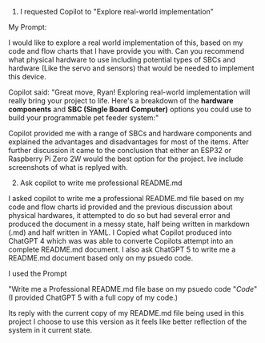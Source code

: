 1) I requested Copilot to "Explore real-world implementation"

My Prompt:

I would like to explore a real world implementation of this, based on my code and flow charts that I have provide you with. Can you recommend what physical hardware to use including potential types of SBCs and hardware (Like the servo and sensors) that would be needed to implement this device.

Copilot said:
"Great move, Ryan! Exploring real-world implementation will really bring your project to life. Here's a breakdown of the **hardware components** and **SBC (Single Board Computer)** options you could use to build your programmable pet feeder system:"

Copilot provided me with a range of SBCs and hardware components and explained the advantages and disadvantages for most of the items. After further discussion it came to the conclusion that either an ESP32 or Raspberry Pi Zero 2W would the best option for the project. Ive include screenshots of what is replyed with.


2) Ask copilot to write me professional README.md 

I asked copilot to write me a professional README.md file based on my code and flow charts id provided and the previous discussion about physical hardwares, it attempted to do so but had several error and produced the document in a messy state, half being written in markdown (.md) and half written in YAML. I Copied what Copilot produced into ChatGPT 4 which was was able to converte Copilots attempt into an complete README.md document. 
I also ask ChatGPT 5 to write me a README.md document based only on my psuedo code. 

I used the Prompt

"Write me a Professional README.md file base on my psuedo code "*Code*" (I provided ChatGPT 5 with a full copy of my code.)

Its reply with the current copy of my README.md file being used in this project
I choose to use this version as it feels like better reflection of the system in it current state. 